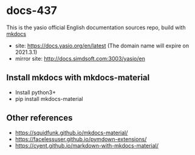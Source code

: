 # docs-437

This is the yasio official English documentation sources repo, build with [mkdocs](https://www.mkdocs.org/)

* site: https://docs.yasio.org/en/latest (The domain name will expire on 2021.3.1)
* mirror site: http://docs.simdsoft.com:3003/yasio/en

## Install mkdocs with mkdocs-material
- Install python3+
- pip install mkdocs-material

## Other references
- https://squidfunk.github.io/mkdocs-material/
- https://facelessuser.github.io/pymdown-extensions/
- https://cyent.github.io/markdown-with-mkdocs-material/

